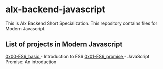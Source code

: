 # alx-backend-javascript
This is Alx Backend Short Specialization.
This repository contains files for Modern Javascript.

## List of projects in Modern Javascript
<a href="https://github.com/Johnblesson/alx-backend-javascript/tree/main/0x00-ES6_basic">0x00-ES6_basic </a>- Introduction to ES6
<a href="https://github.com/Johnblesson/alx-backend-javascript/0x01-ES6_promise">0x01-ES6_promise </a>- JavaScript Promise: An introduction
